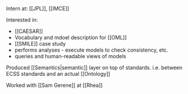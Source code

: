 Intern at: [[JPL]], [[IMCE]]

Interested in:
 - [[CAESAR]]
 - Vocabulary and mdoel description for [[OML]]
 - [[SMILE]] case study
 - performs analyses - execute models to check consistency, etc.
 - queries and human-readable views of models


Produced [[Semantics|semantic]] layer on top of standards.
i.e. between ECSS standards and an actual [[Ontology]]

Worked with [[Sam Gerene]] at [[Rhea]]